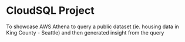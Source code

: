 # CloudSQL Project
To showcase AWS Athena to query a public dataset (ie. housing data in King County - Seattle) and then generated insight from the query
